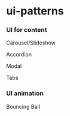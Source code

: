 # ui-patterns

### UI for content
Carousel/Slideshow

Accordion

Modal

Tabs

### UI animation
Bouncing Ball
